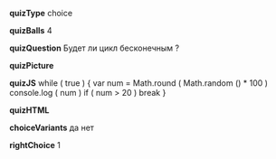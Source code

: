 ____quizType____
choice

____quizBalls____
4

____quizQuestion____
Будет ли цикл бесконечным ?


____quizPicture____


____quizJS____
while ( true ) {
    var num = Math.round (
        Math.random () * 100
    )
    console.log ( num )
    if ( num > 20 ) break
}

____quizHTML____



____choiceVariants____
да
нет


____rightChoice____
1
